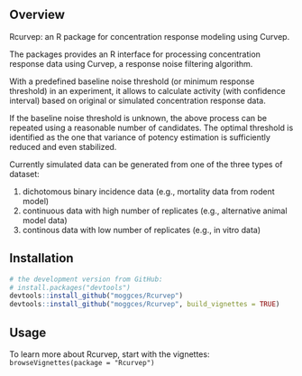 
Overview
--------

Rcurvep: an R package for concentration response modeling using Curvep.

The packages provides an R interface for processing concentration response data using Curvep, a response noise filtering algorithm.

With a predefined baseline noise threshold (or minimum response threshold) in an experiment, it allows to calculate activity (with confidence interval) based on original or simulated concentration response data.

If the baseline noise threshold is unknown, the above process can be repeated using a reasonable number of candidates. The optimal threshold is identified as the one that variance of potency estimation is sufficiently reduced and even stabilized.

Currently simulated data can be generated from one of the three types of dataset:

1.  dichotomous binary incidence data (e.g., mortality data from rodent model)
2.  continuous data with high number of replicates (e.g., alternative animal model data)
3.  continous data with low number of replicates (e.g., in vitro data)

Installation
------------

``` r
# the development version from GitHub:
# install.packages("devtools")
devtools::install_github("moggces/Rcurvep")
devtools::install_github("moggces/Rcurvep", build_vignettes = TRUE)
```

Usage
-----

To learn more about Rcurvep, start with the vignettes: `browseVignettes(package = "Rcurvep")`
